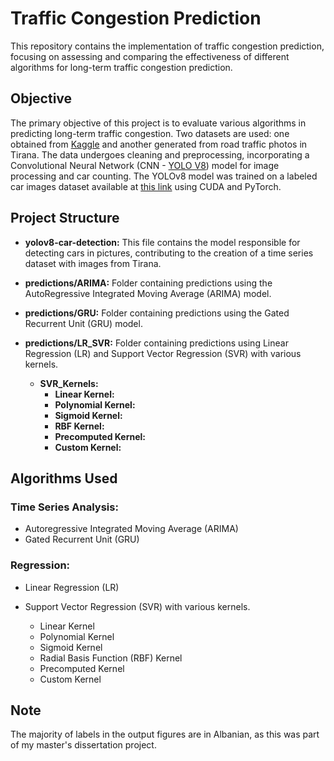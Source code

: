 # Traffic Congestion Prediction

This repository contains the implementation of traffic congestion prediction, focusing on assessing and comparing the effectiveness of different algorithms for long-term traffic congestion prediction.

## Objective

The primary objective of this project is to evaluate various algorithms in predicting long-term traffic congestion. Two datasets are used: one obtained from [Kaggle](https://www.kaggle.com/datasets/fedesoriano/traffic-prediction-dataset) and another generated from road traffic photos in Tirana. The data undergoes cleaning and preprocessing, incorporating a Convolutional Neural Network (CNN - [YOLO V8](https://github.com/ultralytics/ultralytics)) model for image processing and car counting. The YOLOv8 model was trained on a labeled car images dataset available at [this link](https://public.roboflow.com/object-detection/vehicles-openimages) using CUDA and PyTorch.

## Project Structure

- **yolov8-car-detection:** This file contains the model responsible for detecting cars in pictures, contributing to the creation of a time series dataset with images from Tirana.

- **predictions/ARIMA:** Folder containing predictions using the AutoRegressive Integrated Moving Average (ARIMA) model.

- **predictions/GRU:** Folder containing predictions using the Gated Recurrent Unit (GRU) model.

- **predictions/LR_SVR:** Folder containing predictions using Linear Regression (LR) and Support Vector Regression (SVR) with various kernels.

    - **SVR_Kernels:**
      - **Linear Kernel:** 
      - **Polynomial Kernel:** 
      - **Sigmoid Kernel:** 
      - **RBF Kernel:** 
      - **Precomputed Kernel:** 
      - **Custom Kernel:**

## Algorithms Used

### Time Series Analysis:

- Autoregressive Integrated Moving Average (ARIMA)
- Gated Recurrent Unit (GRU)

### Regression:

- Linear Regression (LR)
- Support Vector Regression (SVR) with various kernels.

    - Linear Kernel
    - Polynomial Kernel
    - Sigmoid Kernel
    - Radial Basis Function (RBF) Kernel
    - Precomputed Kernel
    - Custom Kernel

## Note

The majority of labels in the output figures are in Albanian, as this was part of my master's dissertation project.

